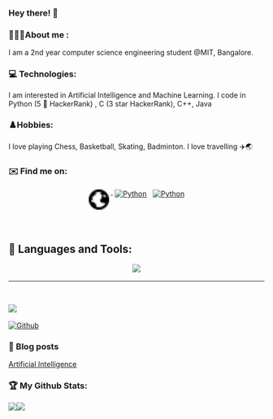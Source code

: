 ### Hey there! 👋

### 👩🏻‍💻About me :
I am a 2nd year computer science engineering student @MIT, Bangalore.  

### 💻 Technologies:
I am interested in Artificial Intelligence and Machine Learning. 
I code in Python (5 🌟 HackerRank) , C (3 star HackerRank), C++, Java

### ♟️Hobbies:
I love playing Chess, Basketball, Skating, Badminton. 
I love travelling ✈️🌏

<!--
**haiyashah/haiyashah** is a ✨ _special_ ✨ repository because its `README.md` (this file) appears on your GitHub profile.

Here are some ideas to get you started:

- 🔭 I’m currently working on ...
- 🌱 I’m currently learning ...
- 👯 I’m looking to collaborate on ...
- 🤔 I’m looking for help with ...
- 💬 Ask me about ...
- 📫 How to reach me: ...
- 😄 Pronouns: ...
- ⚡ Fun fact: ...
-->

### ✉️ Find me on:


<p align="center"> 
 <a href="https://github.com/haiyashah" target="_blank" rel="noopener noreferrer"> <img src="https://raw.githubusercontent.com/iconic/open-iconic/master/svg/globe.svg" alt="Python" height="40" style="vertical-align:top; margin:4px"> </a>
 <a href="https://www.linkedin.com/in/haiyashah/" target="_blank" rel="noopener noreferrer"> <img src="https://cdn.jsdelivr.net/npm/simple-icons@v3/icons/linkedin.svg" alt="Python" height="40" style="vertical-align:top; margin:4px"></a>
 <a href="haiya307@gmail.com"> <img src="https://cdn.jsdelivr.net/npm/simple-icons@v3/icons/gmail.svg" alt="Python" height="40" style="vertical-align:top; margin:4px"></a>
</p>

<br />

## 🧰 Languages and Tools:
<p align="center">
<a href = "https://github.com/haiyashah"><img src = "https://skillicons.dev/icons?i=python,java,cpp,html,css,javascript,mysql,git,github,django,latex,matlab,c,tensorflow" height = 90></a>
<hr>

</p>

<br />

![](https://visitor-badge.laobi.icu/badge?page_id=haiyashah.haiyashah)

[![Github](https://img.shields.io/github/followers/haiyashah?label=Follow&style=social)](https://github.com/haiyashah)

### 📘 Blog posts
  [Artificial Intelligence](https://artificialintelligencehs.blogspot.com/)
  
### 🏆 My Github Stats:

<!--
![GitHub stats](https://readme-stats-cfgj2cxdy.vercel.app/api?username=haiyashah&count_private=true&show_icons=true&theme=tokyonight)
![Top Langs](https://readme-stats-cfgj2cxdy.vercel.app/api/top-langs/?username=haiyashah&hide=php&theme=tokyonight)
-->
<div>
<a href="https://github-readme-stats.vercel.app/api?username=haiyashah&theme=tokyonight">
  <img  align="left" src="https://github-readme-stats.vercel.app/api?username=haiyashah&count_private=true&show_icons=true&theme=tokyonight" />
</a>
<a href="https://github-readme-stats.vercel.app/api/top-langs/?username=haiyashah&hide=php&theme=tokyonight">
  <img align="left" src="https://github-readme-stats.vercel.app/api/top-langs/?username=haiyashah&hide=php&theme=tokyonight" />
</a>
</div>
          
